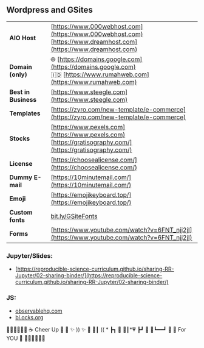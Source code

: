 
## Wordpress and GSites
|  |  |
|--|--|
| **AIO Host** | [https://www.000webhost.com](https://www.000webhost.com) <br> [https://www.dreamhost.com](https://www.dreamhost.com) |
| **Domain (only)** | 🌐 [https://domains.google.com](https://domains.google.com) <br> 🇮🇩 [https://www.rumahweb.com](https://www.rumahweb.com) |
| **Best in Business** | [https://www.steegle.com](https://www.steegle.com)  |
| **Templates** | [https://zyro.com/new-template/e-commerce](https://zyro.com/new-template/e-commerce) |
| **Stocks** | [https://www.pexels.com](https://www.pexels.com) <br> [https://gratisography.com/](https://gratisography.com/) |
| **License** | [https://choosealicense.com/](https://choosealicense.com/) |
| **Dummy E-mail** | [https://10minutemail.com/](https://10minutemail.com/) |
| **Emoji** | [https://emojikeyboard.top/](https://emojikeyboard.top/) |
| **Custom fonts** | [bit.ly/GSiteFonts](http://bit.ly/GSiteFonts) |
| **Forms** | [https://www.youtube.com/watch?v=6FNT_njj2jI](https://www.youtube.com/watch?v=6FNT_njj2jI) |


### Jupyter/Slides:
- [https://reproducible-science-curriculum.github.io/sharing-RR-Jupyter/02-sharing-binder/](https://reproducible-science-curriculum.github.io/sharing-RR-Jupyter/02-sharing-binder/)

### JS:
 - [observablehq.com](http://observablehq.com)
 - [bl.ocks.org](bl.ocks.org)
 
 💐💐😉😊💐💐
 ☕ Cheer Up  🍵
🍂 ✨ )) ✨  🍂
🍂┃ (( * ┣┓ 🍂
🍂┃*💗 ┣┛ 🍂
🍂┗━━┛  🍂
 🎂 For YOU  🍰
💐💐😌😚💐💐
